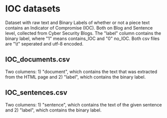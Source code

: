 # IOC datasets
Dataset with raw text and Binary Labels of whether or not a piece text contains an Indicator of Compromise (IOC). Both on Blog and Sentence level, collected from Cyber Security Blogs.  The "label" column contains the binary label, where "1" means contains_IOC and "0" no_IOC. Both csv files are "\t" seperated and utf-8 encoded.

## IOC_documents.csv
Two columens: 1) "document", which contains the text that was extracted from the HTML page and 2) "label", which contains the binary label. 

## IOC_sentences.csv
Two columens: 1) "sentence", which contains the text of the given sentence and 2) "label", which contains the binary label. 
